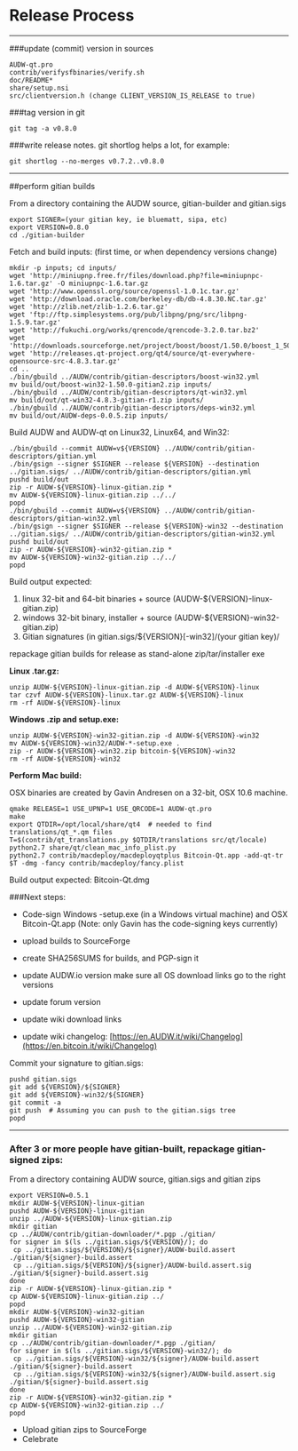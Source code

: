 Release Process
====================

* * *

###update (commit) version in sources


	AUDW-qt.pro
	contrib/verifysfbinaries/verify.sh
	doc/README*
	share/setup.nsi
	src/clientversion.h (change CLIENT_VERSION_IS_RELEASE to true)

###tag version in git

	git tag -a v0.8.0

###write release notes. git shortlog helps a lot, for example:

	git shortlog --no-merges v0.7.2..v0.8.0

* * *

##perform gitian builds

 From a directory containing the AUDW source, gitian-builder and gitian.sigs
  
	export SIGNER=(your gitian key, ie bluematt, sipa, etc)
	export VERSION=0.8.0
	cd ./gitian-builder

 Fetch and build inputs: (first time, or when dependency versions change)

	mkdir -p inputs; cd inputs/
	wget 'http://miniupnp.free.fr/files/download.php?file=miniupnpc-1.6.tar.gz' -O miniupnpc-1.6.tar.gz
	wget 'http://www.openssl.org/source/openssl-1.0.1c.tar.gz'
	wget 'http://download.oracle.com/berkeley-db/db-4.8.30.NC.tar.gz'
	wget 'http://zlib.net/zlib-1.2.6.tar.gz'
	wget 'ftp://ftp.simplesystems.org/pub/libpng/png/src/libpng-1.5.9.tar.gz'
	wget 'http://fukuchi.org/works/qrencode/qrencode-3.2.0.tar.bz2'
	wget 'http://downloads.sourceforge.net/project/boost/boost/1.50.0/boost_1_50_0.tar.bz2'
	wget 'http://releases.qt-project.org/qt4/source/qt-everywhere-opensource-src-4.8.3.tar.gz'
	cd ..
	./bin/gbuild ../AUDW/contrib/gitian-descriptors/boost-win32.yml
	mv build/out/boost-win32-1.50.0-gitian2.zip inputs/
	./bin/gbuild ../AUDW/contrib/gitian-descriptors/qt-win32.yml
	mv build/out/qt-win32-4.8.3-gitian-r1.zip inputs/
	./bin/gbuild ../AUDW/contrib/gitian-descriptors/deps-win32.yml
	mv build/out/AUDW-deps-0.0.5.zip inputs/

 Build AUDW and AUDW-qt on Linux32, Linux64, and Win32:
  
	./bin/gbuild --commit AUDW=v${VERSION} ../AUDW/contrib/gitian-descriptors/gitian.yml
	./bin/gsign --signer $SIGNER --release ${VERSION} --destination ../gitian.sigs/ ../AUDW/contrib/gitian-descriptors/gitian.yml
	pushd build/out
	zip -r AUDW-${VERSION}-linux-gitian.zip *
	mv AUDW-${VERSION}-linux-gitian.zip ../../
	popd
	./bin/gbuild --commit AUDW=v${VERSION} ../AUDW/contrib/gitian-descriptors/gitian-win32.yml
	./bin/gsign --signer $SIGNER --release ${VERSION}-win32 --destination ../gitian.sigs/ ../AUDW/contrib/gitian-descriptors/gitian-win32.yml
	pushd build/out
	zip -r AUDW-${VERSION}-win32-gitian.zip *
	mv AUDW-${VERSION}-win32-gitian.zip ../../
	popd

  Build output expected:

  1. linux 32-bit and 64-bit binaries + source (AUDW-${VERSION}-linux-gitian.zip)
  2. windows 32-bit binary, installer + source (AUDW-${VERSION}-win32-gitian.zip)
  3. Gitian signatures (in gitian.sigs/${VERSION}[-win32]/(your gitian key)/

repackage gitian builds for release as stand-alone zip/tar/installer exe

**Linux .tar.gz:**

	unzip AUDW-${VERSION}-linux-gitian.zip -d AUDW-${VERSION}-linux
	tar czvf AUDW-${VERSION}-linux.tar.gz AUDW-${VERSION}-linux
	rm -rf AUDW-${VERSION}-linux

**Windows .zip and setup.exe:**

	unzip AUDW-${VERSION}-win32-gitian.zip -d AUDW-${VERSION}-win32
	mv AUDW-${VERSION}-win32/AUDW-*-setup.exe .
	zip -r AUDW-${VERSION}-win32.zip bitcoin-${VERSION}-win32
	rm -rf AUDW-${VERSION}-win32

**Perform Mac build:**

  OSX binaries are created by Gavin Andresen on a 32-bit, OSX 10.6 machine.

	qmake RELEASE=1 USE_UPNP=1 USE_QRCODE=1 AUDW-qt.pro
	make
	export QTDIR=/opt/local/share/qt4  # needed to find translations/qt_*.qm files
	T=$(contrib/qt_translations.py $QTDIR/translations src/qt/locale)
	python2.7 share/qt/clean_mac_info_plist.py
	python2.7 contrib/macdeploy/macdeployqtplus Bitcoin-Qt.app -add-qt-tr $T -dmg -fancy contrib/macdeploy/fancy.plist

 Build output expected: Bitcoin-Qt.dmg

###Next steps:

* Code-sign Windows -setup.exe (in a Windows virtual machine) and
  OSX Bitcoin-Qt.app (Note: only Gavin has the code-signing keys currently)

* upload builds to SourceForge

* create SHA256SUMS for builds, and PGP-sign it

* update AUDW.io version
  make sure all OS download links go to the right versions

* update forum version

* update wiki download links

* update wiki changelog: [https://en.AUDW.it/wiki/Changelog](https://en.bitcoin.it/wiki/Changelog)

Commit your signature to gitian.sigs:

	pushd gitian.sigs
	git add ${VERSION}/${SIGNER}
	git add ${VERSION}-win32/${SIGNER}
	git commit -a
	git push  # Assuming you can push to the gitian.sigs tree
	popd

-------------------------------------------------------------------------

### After 3 or more people have gitian-built, repackage gitian-signed zips:

From a directory containing AUDW source, gitian.sigs and gitian zips

	export VERSION=0.5.1
	mkdir AUDW-${VERSION}-linux-gitian
	pushd AUDW-${VERSION}-linux-gitian
	unzip ../AUDW-${VERSION}-linux-gitian.zip
	mkdir gitian
	cp ../AUDW/contrib/gitian-downloader/*.pgp ./gitian/
	for signer in $(ls ../gitian.sigs/${VERSION}/); do
	 cp ../gitian.sigs/${VERSION}/${signer}/AUDW-build.assert ./gitian/${signer}-build.assert
	 cp ../gitian.sigs/${VERSION}/${signer}/AUDW-build.assert.sig ./gitian/${signer}-build.assert.sig
	done
	zip -r AUDW-${VERSION}-linux-gitian.zip *
	cp AUDW-${VERSION}-linux-gitian.zip ../
	popd
	mkdir AUDW-${VERSION}-win32-gitian
	pushd AUDW-${VERSION}-win32-gitian
	unzip ../AUDW-${VERSION}-win32-gitian.zip
	mkdir gitian
	cp ../AUDW/contrib/gitian-downloader/*.pgp ./gitian/
	for signer in $(ls ../gitian.sigs/${VERSION}-win32/); do
	 cp ../gitian.sigs/${VERSION}-win32/${signer}/AUDW-build.assert ./gitian/${signer}-build.assert
	 cp ../gitian.sigs/${VERSION}-win32/${signer}/AUDW-build.assert.sig ./gitian/${signer}-build.assert.sig
	done
	zip -r AUDW-${VERSION}-win32-gitian.zip *
	cp AUDW-${VERSION}-win32-gitian.zip ../
	popd

- Upload gitian zips to SourceForge
- Celebrate 
